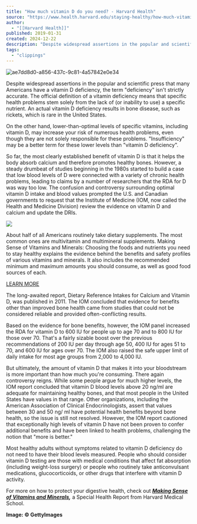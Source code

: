 ```yaml
---
title: "How much vitamin D do you need? - Harvard Health"
source: "https://www.health.harvard.edu/staying-healthy/how-much-vitamin-d-do-you-need"
author:
  - "[[Harvard Health]]"
published: 2019-01-31
created: 2024-12-22
description: "Despite widespread assertions in the popular and scientific press that many Americans have a vitamin D deficiency, the term \"deficiency\" isn't strictly accurate. The official definition of a vitamin deficiency means that specific health problems stem solely from the lack of (or inability to use) a specific nutrient. An actual ..."
tags:
  - "clippings"
---
```

![ae7dd8d0-a856-437c-9c81-4a57842e0e34](https://domf5oio6qrcr.cloudfront.net/medialibrary/15990/ae7dd8d0-a856-437c-9c81-4a57842e0e34.jpg)

Despite widespread assertions in the popular and scientific press that many Americans have a vitamin D deficiency, the term "deficiency" isn't strictly accurate. The official definition of a vitamin deficiency means that specific health problems stem solely from the lack of (or inability to use) a specific nutrient. An actual vitamin D deficiency results in bone disease, such as rickets, which is rare in the United States. 

On the other hand, lower-than-optimal levels of specific vitamins, including vitamin D, may increase your risk of numerous health problems, even though they are not solely responsible for these problems. "Insufficiency" may be a better term for these lower levels than "vitamin D deficiency". 

So far, the most clearly established benefit of vitamin D is that it helps the body absorb calcium and therefore promotes healthy bones. However, a steady drumbeat of studies beginning in the 1980s started to build a case that low blood levels of D were connected with a variety of chronic health problems, leading to claims by a number of researchers that the RDA for D was way too low. The confusion and controversy surrounding optimal vitamin D intake and blood values prompted the U.S. and Canadian governments to request that the Institute of Medicine (IOM, now called the Health and Medicine Division) review the evidence on vitamin D and calcium and update the DRIs. 

![](https://domf5oio6qrcr.cloudfront.net/medialibrary/13048/Vitamins_VM0822_Cover.jpg)

About half of all Americans routinely take dietary supplements. The most common ones are multivitamin and multimineral supplements. Making Sense of Vitamins and Minerals: Choosing the foods and nutrients you need to stay healthy explains the evidence behind the benefits and safety profiles of various vitamins and minerals. It also includes the recommended minimum and maximum amounts you should consume, as well as good food sources of each.

[LEARN MORE](https://servedbyadbutler.com/redirect.spark?MID=186626&plid=2650436&setID=812675&channelID=0&CID=862911&banID=522376697&PID=0&textadID=0&tc=1&rnd=1355301385&scheduleID=2486917&adSize=0x0&metadata=%5B%5D&matches=%5B%22Healthy%22%2C%22Vitamin%22%5D&mt=1734877205973896&spr=1&hc=c6ecccb2a282687a71c8aa6a197ebf5bbba68ba0&location=)

The long-awaited report, Dietary Reference Intakes for Calcium and Vitamin D, was published in 2011. The IOM concluded that evidence for benefits other than improved bone health came from studies that could not be considered reliable and provided often-conflicting results. 

Based on the evidence for bone benefits, however, the IOM panel increased the RDA for vitamin D to 600 IU for people up to age 70 and to 800 IU for those over 70. That's a fairly sizable boost over the previous recommendations of 200 IU per day through age 50, 400 IU for ages 51 to 70, and 600 IU for ages over 70. The IOM also raised the safe upper limit of daily intake for most age groups from 2,000 to 4,000 IU. 

But ultimately, the amount of vitamin D that makes it into your bloodstream is more important than how much you're consuming. There again controversy reigns. While some people argue for much higher levels, the IOM report concluded that vitamin D blood levels above 20 ng/ml are adequate for maintaining healthy bones, and that most people in the United States have values in that range. Other organizations, including the American Association of Clinical Endocrinologists, assert that values between 30 and 50 ng/ ml have potential health benefits beyond bone health, so the issue is still not resolved. However, the IOM report cautioned that exceptionally high levels of vitamin D have not been proven to confer additional benefits and have been linked to health problems, challenging the notion that "more is better." 

Most healthy adults without symptoms related to vitamin D deficiency do not need to have their blood levels measured. People who should consider vitamin D testing are those with medical conditions that affect fat absorption (including weight-loss surgery) or people who routinely take anticonvulsant medications, glucocorticoids, or other drugs that interfere with vitamin D activity.

For more on how to protect your digestive health, check out ***[Making Sense of Vitamins and Minerals](https://www.health.harvard.edu/promotions/harvard-health-publications/vitamins-and-minerals-april19-test),*** a Special Health Report from Harvard Medical School.

**Image: © GettyImages**